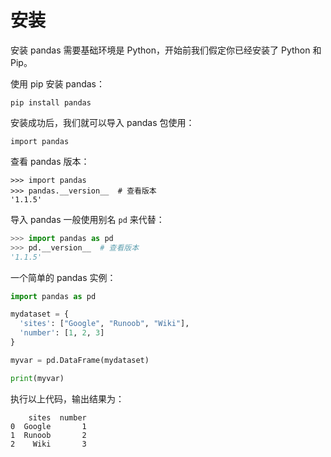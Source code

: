 # 安装

安装 pandas 需要基础环境是 Python，开始前我们假定你已经安装了 Python 和 Pip。

使用 pip 安装 pandas：

```
pip install pandas
```

安装成功后，我们就可以导入 pandas 包使用：

```
import pandas
```

查看 pandas 版本：

```
>>> import pandas
>>> pandas.__version__  # 查看版本
'1.1.5'
```

导入 pandas 一般使用别名 `pd` 来代替：

```python
>>> import pandas as pd
>>> pd.__version__  # 查看版本
'1.1.5'
```

一个简单的 pandas 实例：

```python
import pandas as pd

mydataset = {
  'sites': ["Google", "Runoob", "Wiki"],
  'number': [1, 2, 3]
}

myvar = pd.DataFrame(mydataset)

print(myvar)
```

执行以上代码，输出结果为：

```
    sites  number
0  Google       1
1  Runoob       2
2    Wiki       3
```
